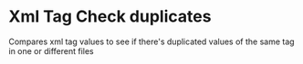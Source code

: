 # Xml Tag Check duplicates
Compares xml tag values to see if there's duplicated values of the same tag in one or different files
